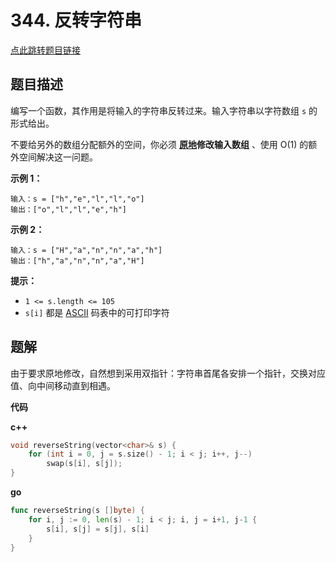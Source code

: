 # 344. 反转字符串

[点此跳转题目链接](https://leetcode.cn/problems/reverse-string/description/)

## 题目描述

编写一个函数，其作用是将输入的字符串反转过来。输入字符串以字符数组 `s` 的形式给出。

不要给另外的数组分配额外的空间，你必须 **[原地](https://baike.baidu.com/item/原地算法)修改输入数组** 、使用 O(1) 的额外空间解决这一问题。

 

**示例 1：**

```
输入：s = ["h","e","l","l","o"]
输出：["o","l","l","e","h"]
```

**示例 2：**

```
输入：s = ["H","a","n","n","a","h"]
输出：["h","a","n","n","a","H"]
```

 

**提示：**

- `1 <= s.length <= 105`
- `s[i]` 都是 [ASCII](https://baike.baidu.com/item/ASCII) 码表中的可打印字符



## 题解

由于要求原地修改，自然想到采用双指针：字符串首尾各安排一个指针，交换对应值、向中间移动直到相遇。

**代码**

**c++**

```cpp
void reverseString(vector<char>& s) {
    for (int i = 0, j = s.size() - 1; i < j; i++, j--)
        swap(s[i], s[j]);
}
```

**go**

```go
func reverseString(s []byte) {
	for i, j := 0, len(s) - 1; i < j; i, j = i+1, j-1 {
		s[i], s[j] = s[j], s[i]
	}
}
```

